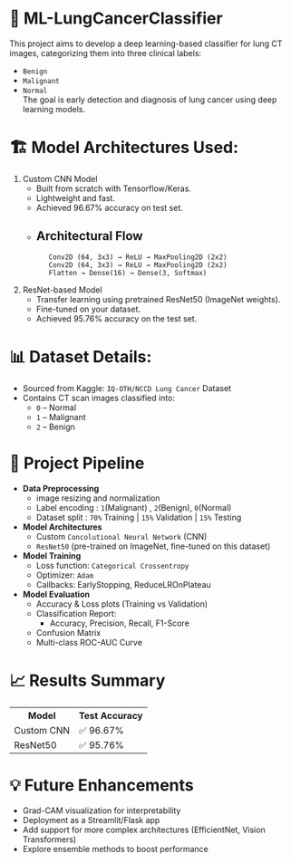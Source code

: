 # 🧠 ML-LungCancerClassifier
This project aims to develop a deep learning-based classifier for lung CT images, categorizing them into three clinical labels:
- `Benign`
- `Malignant`
- `Normal`               
The goal is early detection and diagnosis of lung cancer using deep learning models.

# 🏗️ Model Architectures Used:
1. Custom CNN Model
   - Built from scratch with Tensorflow/Keras.
   - Lightweight and fast.
   - Achieved 96.67% accuracy on test set.
   - ## Architectural Flow
      ```
         Conv2D (64, 3x3) → ReLU → MaxPooling2D (2x2)
         Conv2D (64, 3x3) → ReLU → MaxPooling2D (2x2)
         Flatten → Dense(16) → Dense(3, Softmax)
      ```
2. ResNet-based Model
   - Transfer learning using pretrained ResNet50 (ImageNet weights).
   - Fine-tuned on your dataset.
   - Achieved  95.76% accuracy on the test set.

# 📊 Dataset Details:          
- Sourced from Kaggle: `IQ-OTH/NCCD Lung Cancer` Dataset          
- Contains CT scan images classified into:
   - `0` – Normal
   - `1` – Malignant
   - `2` – Benign            

# 🔁 Project Pipeline
- **Data Preprocessing**
  - image resizing and normalization
  - Label encoding : `1`(Malignant) , `2`(Benign), `0`(Normal) 
  - Dataset split : `70%` Training | `15%` Validation | `15%` Testing
- **Model Architectures**
    - Custom `Concolutional Neural Network` (CNN)
    - `ResNet50` (pre-trained on ImageNet, fine-tuned on this dataset)
- **Model Training**
   - Loss function: `Categorical Crossentropy`
   - Optimizer: `Adam`
   - Callbacks: EarlyStopping, ReduceLROnPlateau
- **Model Evaluation**
   - Accuracy & Loss plots (Training vs Validation)
   - Classification Report:
      - Accuracy, Precision, Recall, F1-Score
   - Confusion Matrix
   - Multi-class ROC-AUC Curve
 
# 📈 Results Summary
<table>
   <tr>
      <th>Model</th>
      <th>Test Accuracy</th>
   </tr>
   <tr>
      <td>Custom CNN</td>
      <td>✅ 96.67%</td>
      
   </tr>
   <tr>
      <td>ResNet50</td>
      <td>✅ 95.76%</td>
   </tr>
</table>

# 💡 Future Enhancements
- Grad-CAM visualization for interpretability
- Deployment as a Streamlit/Flask app
- Add support for more complex architectures (EfficientNet, Vision Transformers)
- Explore ensemble methods to boost performance

